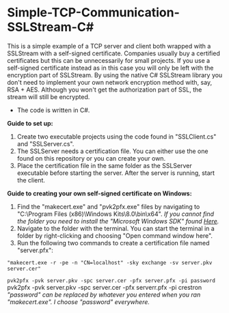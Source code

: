 # Simple-TCP-Communication-SSLStream-C#

This is a simple example of a TCP server and client both wrapped with a SSLStream with a self-signed certificate. Companies usually buy a certified certificates but this can be unnecessarily for small projects. If you use a self-signed certificate instead as in this case you will only be left with the encryption part of SSLStream. By using the native C# SSLStream library you don't need to implement your own network encryption method with, say, RSA + AES. Although you won't get the authorization part of SSL, the stream will still be encrypted.
- The code is written in C#.

**Guide to set up:**
1. Create two executable projects using the code found in "SSLClient.cs" and "SSLServer.cs".
2. The SSLServer needs a certification file. You can either use the one found on this repository or you can create your own. 
3. Place the certification file in the same folder as the SSLServer executable before starting the server. After the server is running, start the client.

**Guide to creating your own self-signed certificate on Windows:**
1. Find the "makecert.exe" and "pvk2pfx.exe" files by navigating to "C:\Program Files (x86)\Windows Kits\8.0\bin\x64". *If you cannot find the folder you need to install the "Microsoft Windows SDK" found [Here](https://www.microsoft.com/en-us/download/details.aspx?id=8279).*
2. Navigate to the folder with the terminal. You can start the terminal in a folder by right-clicking and choosing "Open command window here".
3. Run the following two commands to create a certification file named "server.pfx":

`"makecert.exe -r -pe -n "CN=localhost" -sky exchange -sv server.pkv server.cer"`

`pvk2pfx -pvk server.pkv -spc server.cer -pfx server.pfx -pi password`
pvk2pfx -pvk server.pkv -spc server.cer -pfx serverr.pfx -pi crestron
*"password" can be replaced by whatever you entered when you ran "makecert.exe". I choose "password" everywhere.*
  

